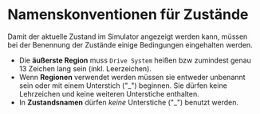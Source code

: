 # Namenskonventionen für Zustände

Damit der aktuelle Zustand im Simulator angezeigt werden kann, müssen bei der Benennung der Zustände einige Bedingungen eingehalten werden.

* Die **äußerste Region** muss ``Drive System`` heißen bzw zumindest genau 13 Zeichen lang sein (inkl. Leerzeichen).
* Wenn **Regionen** verwendet werden müssen sie entweder unbenannt sein oder mit einem Unterstich ("_") beginnen. Sie dürfen keine Lehrzeichen und keine weiteren Unterstiche enthalten.
* In **Zustandsnamen** dürfen *keine* Unterstiche ("_") benutzt werden.